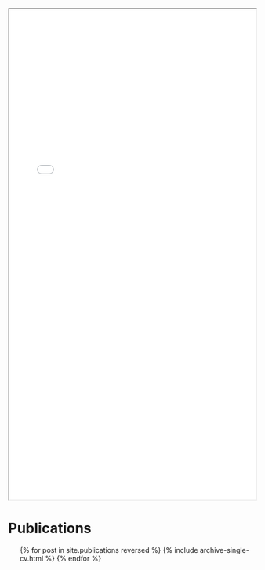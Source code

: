 <iframe src="/files/Resume 2023.pdf" width="100%" height="1000"></iframe>
<br/>
<!-- Education
======
* B.S. in Beijing University of Technology, 2014-2017
* B.S. in University College Dublin, 2017-2018
* M.S. in University College Dublin, 2018-2019
* Ph.D in Virtual Reality, University College Dublin, 2019-2023 -->

Publications
======
  <ul>{% for post in site.publications reversed %}
    {% include archive-single-cv.html %}
  {% endfor %}</ul>

